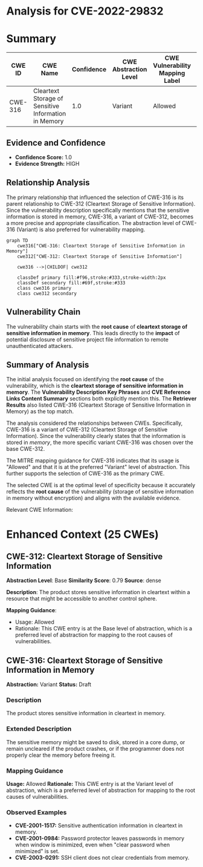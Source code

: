 # Analysis for CVE-2022-29832

# Summary
| CWE ID | CWE Name | Confidence | CWE Abstraction Level | CWE Vulnerability Mapping Label | CWE-Vulnerability Mapping Notes |
|---|---|---|---|---|---|
| CWE-316 | Cleartext Storage of Sensitive Information in Memory | 1.0 | Variant | Allowed | Primary CWE |

## Evidence and Confidence

*   **Confidence Score:** 1.0
*   **Evidence Strength:** HIGH

## Relationship Analysis
The primary relationship that influenced the selection of CWE-316 is its parent relationship to CWE-312 (Cleartext Storage of Sensitive Information). Since the vulnerability description specifically mentions that the sensitive information is stored in memory, CWE-316, a variant of CWE-312, becomes a more precise and appropriate classification. The abstraction level of CWE-316 (Variant) is also preferred for vulnerability mapping.

```mermaid
graph TD
    cwe316["CWE-316: Cleartext Storage of Sensitive Information in Memory"]
    cwe312["CWE-312: Cleartext Storage of Sensitive Information"]

    cwe316 -->|CHILDOF| cwe312

    classDef primary fill:#f96,stroke:#333,stroke-width:2px
    classDef secondary fill:#69f,stroke:#333
    class cwe316 primary
    class cwe312 secondary
```

## Vulnerability Chain
The vulnerability chain starts with the **root cause** of **cleartext storage of sensitive information in memory**. This leads directly to the **impact** of potential disclosure of sensitive project file information to remote unauthenticated attackers.

## Summary of Analysis
The initial analysis focused on identifying the **root cause** of the vulnerability, which is the **cleartext storage of sensitive information in memory**. The **Vulnerability Description Key Phrases** and **CVE Reference Links Content Summary** sections both explicitly mention this. The **Retriever Results** also listed CWE-316 (Cleartext Storage of Sensitive Information in Memory) as the top match.

The analysis considered the relationships between CWEs. Specifically, CWE-316 is a variant of CWE-312 (Cleartext Storage of Sensitive Information). Since the vulnerability clearly states that the information is stored in *memory*, the more specific variant CWE-316 was chosen over the base CWE-312.

The MITRE mapping guidance for CWE-316 indicates that its usage is "Allowed" and that it is at the preferred "Variant" level of abstraction. This further supports the selection of CWE-316 as the primary CWE.

The selected CWE is at the optimal level of specificity because it accurately reflects the **root cause** of the vulnerability (storage of sensitive information in memory without encryption) and aligns with the available evidence.

Relevant CWE Information:

# Enhanced Context (25 CWEs)

## CWE-312: Cleartext Storage of Sensitive Information
**Abstraction Level**: Base
**Similarity Score**: 0.79
**Source**: dense

**Description**:
The product stores sensitive information in cleartext within a resource that might be accessible to another control sphere.

**Mapping Guidance**:
- Usage: Allowed
- Rationale: This CWE entry is at the Base level of abstraction, which is a preferred level of abstraction for mapping to the root causes of vulnerabilities.

## CWE-316: Cleartext Storage of Sensitive Information in Memory
**Abstraction:** Variant
**Status:** Draft

### Description
The product stores sensitive information in cleartext in memory.

### Extended Description
The sensitive memory might be saved to disk, stored in a core dump, or remain uncleared if the product crashes, or if the programmer does not properly clear the memory before freeing it.

### Mapping Guidance
**Usage:** Allowed
**Rationale:** This CWE entry is at the Variant level of abstraction, which is a preferred level of abstraction for mapping to the root causes of vulnerabilities.

### Observed Examples
- **CVE-2001-1517:** Sensitive authentication information in cleartext in memory.
- **CVE-2001-0984:** Password protector leaves passwords in memory when window is minimized, even when "clear password when minimized" is set.
- **CVE-2003-0291:** SSH client does not clear credentials from memory.